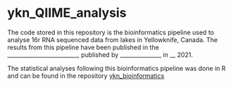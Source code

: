 # ykn_QIIME_analysis


The code stored in this repository is the bioinformatics pipeline used to analyse 16r RNA sequenced data from lakes in Yellowknife, Canada.  The results from this pipeline have been published in the _________________________, published by ______________, in __ 2021.

The statistical analyses following this bioinformatics pipeline was done in R and can be found in the repository [ykn_bioinformatics](../ykn_bioinformatics)
